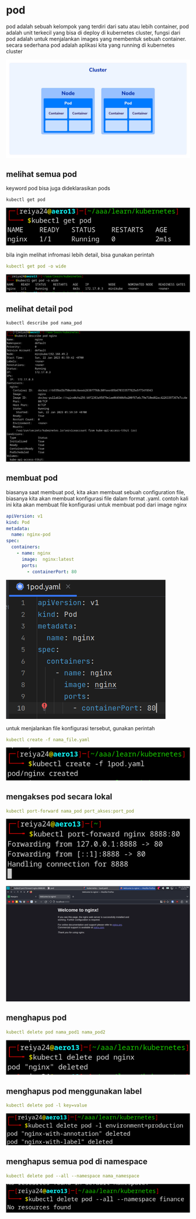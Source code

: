 # pod

pod adalah sebuah kelompok yang terdiri dari satu atau lebih container, pod adalah unit terkecil yang bisa di deploy di kubernetes cluster, fungsi dari pod adalah untuk menjalankan images yang membentuk sebuah container. secara sederhana pod adalah aplikasi kita yang running di kubernetes cluster

![Untitled](pod%20f8c330d305e0464ba176589e8f816cba/Untitled.jpeg)

## melihat semua pod

keyword pod bisa juga dideklarasikan pods

```bash
kubectl get pod
```

![Untitled](pod%20f8c330d305e0464ba176589e8f816cba/Untitled.png)

bila ingin melihat infromasi lebih detail, bisa gunakan perintah

```yaml
kubectl get pod -o wide
```

![Untitled](pod%20f8c330d305e0464ba176589e8f816cba/Untitled%201.png)

## melihat detail pod

```bash
kubectl describe pod nama_pod
```

![Untitled](pod%20f8c330d305e0464ba176589e8f816cba/Untitled%202.png)

## membuat pod

biasanya saat membuat pod, kita akan membuat sebuah configuration file, biasanya kita akan membuat konfigurasi file dalam format .yaml.
contoh kali ini kita akan membuat file konfigurasi untuk membuat pod dari image nginx

```yaml
apiVersion: v1
kind: Pod
metadata:
  name: nginx-pod
spec:
  containers:
    - name: nginx
      image:  nginx:latest
      ports:
        - containerPort: 80
```

![Untitled](pod%20f8c330d305e0464ba176589e8f816cba/Untitled%203.png)

untuk menjalankan file konfigurasi tersebut, gunakan perintah

```yaml
kubectl create -f nama_file.yaml
```

![Untitled](pod%20f8c330d305e0464ba176589e8f816cba/Untitled%204.png)

## mengakses pod secara lokal

```yaml
kubectl port-forward nama_pod port_akses:port_pod
```

![Untitled](pod%20f8c330d305e0464ba176589e8f816cba/Untitled%205.png)

![Untitled](pod%20f8c330d305e0464ba176589e8f816cba/Untitled%206.png)

## menghapus pod

```yaml
kubectl delete pod nama_pod1 nama_pod2
```

![Untitled](pod%20f8c330d305e0464ba176589e8f816cba/Untitled%207.png)

## menghapus pod menggunakan label

```yaml
kubectl delete pod -l key=value
```

![Untitled](pod%20f8c330d305e0464ba176589e8f816cba/Untitled%208.png)

## menghapus semua pod di namespace

```yaml
kubectl delete pod --all --namespace nama_namespace
```

![Untitled](pod%20f8c330d305e0464ba176589e8f816cba/Untitled%209.png)